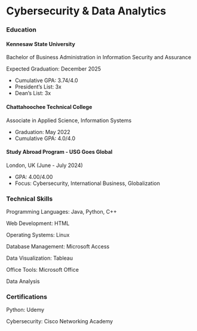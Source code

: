 # Cybersecurity  & Data Analytics

### Education
#### Kennesaw State University
Bachelor of Business Administration in Information Security and Assurance

Expected Graduation: December 2025

- Cumulative GPA: 3.74/4.0
- President’s List: 3x
- Dean’s List: 3x

#### Chattahoochee Technical College
Associate in Applied Science, Information Systems

- Graduation: May 2022
- Cumulative GPA: 4.0/4.0

#### Study Abroad Program - USG Goes Global
London, UK (June - July 2024)

- GPA: 4.00/4.00
- Focus: Cybersecurity, International Business, Globalization

### Technical Skills
Programming Languages: Java, Python, C++

Web Development: HTML

Operating Systems: Linux

Database Management: Microsoft Access

Data Visualization: Tableau

Office Tools: Microsoft Office

Data Analysis

### Certifications
Python: Udemy

Cybersecurity: Cisco Networking Academy
